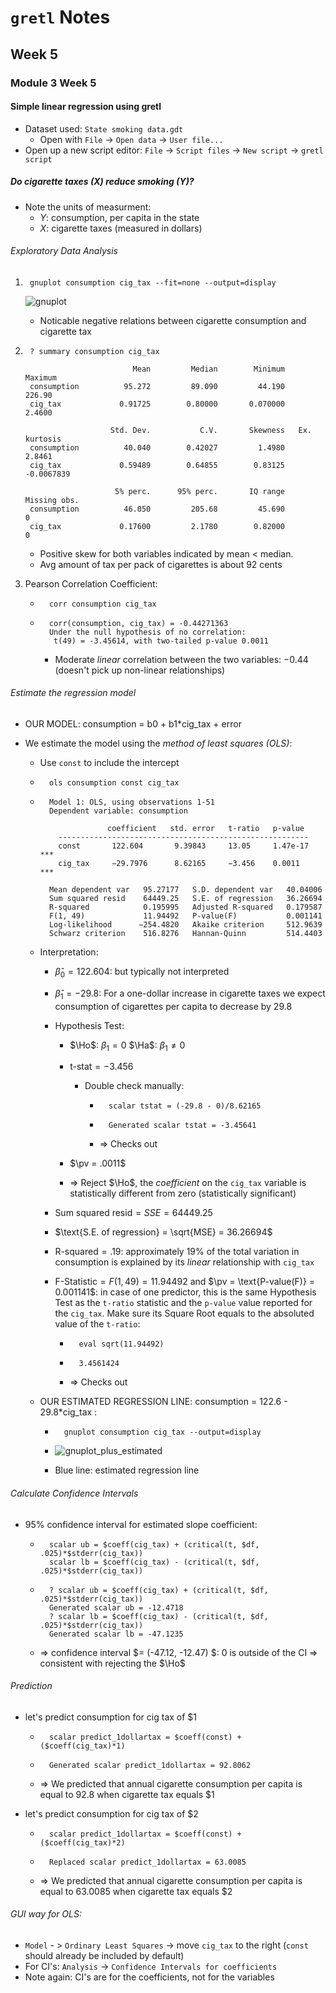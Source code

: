 $$
\newcommand{\pr}{\text{I\kern-0.15em P}}
\newcommand{\Ha}{H_a}
\newcommand{\Ho}{H_0}
\newcommand{\pv}{\text{p-value}}
\newcommand{\ss}{\sum_{i=1}^{n}}
$$

# `gretl` Notes
## Week 5
### Module 3 Week 5

#### Simple linear regression using gretl

- Dataset used: `State smoking data.gdt`
  - Open with `File` -> `Open data` -> `User file...`
- Open up a new script editor: `File` -> `Script files` -> `New script` -> 
  `gretl script`

##### Do cigarette taxes (X) reduce smoking (Y)?

- Note the units of measurment:
    - $Y$: consumption, per capita in the state
    - $X$: cigarette taxes (measured in dollars)

###### Exploratory Data Analysis 

1. ```
    gnuplot consumption cig_tax --fit=none --output=display
    ```

    ![gnuplot](objects/gnuplot.png)
    

    - Noticable negative relations between cigarette consumption and cigarette tax

2. ```
    ? summary consumption cig_tax
    
                           Mean         Median        Minimum        Maximum
    consumption          95.272         89.090         44.190         226.90
    cig_tax             0.91725        0.80000       0.070000         2.4600
    
                      Std. Dev.           C.V.       Skewness   Ex. kurtosis
    consumption          40.040        0.42027         1.4980         2.8461
    cig_tax             0.59489        0.64855        0.83125     -0.0067839
    
                       5% perc.      95% perc.       IQ range   Missing obs.
    consumption          46.050         205.68         45.690              0
    cig_tax             0.17600         2.1780        0.82000              0
    ```

    - Positive skew for both variables indicated by mean < median.
    - Avg amount of tax per pack of cigarettes is about 92 cents

3. Pearson Correlation Coefficient:

    - ```
        corr consumption cig_tax
        ```

    - ```
        corr(consumption, cig_tax) = -0.44271363
        Under the null hypothesis of no correlation:
         t(49) = -3.45614, with two-tailed p-value 0.0011
        ```

        - Moderate *linear* correlation between the two variables: $-0.44$ (doesn't pick up non-linear relationships)

###### Estimate the regression model

- OUR MODEL: consumption = b0 + b1*cig_tax + error

- We estimate the model using the *method of least squares (OLS)*:

    - Use `const` to include the intercept

    - ```
        ols consumption const cig_tax
        ```

    - ```
        Model 1: OLS, using observations 1-51
        Dependent variable: consumption
        
                     coefficient   std. error   t-ratio   p-value 
          --------------------------------------------------------
          const       122.604       9.39843     13.05     1.47e-17 ***
          cig_tax     −29.7976      8.62165     −3.456    0.0011   ***
        
        Mean dependent var   95.27177   S.D. dependent var   40.04006
        Sum squared resid    64449.25   S.E. of regression   36.26694
        R-squared            0.195995   Adjusted R-squared   0.179587
        F(1, 49)             11.94492   P-value(F)           0.001141
        Log-likelihood      −254.4820   Akaike criterion     512.9639
        Schwarz criterion    516.8276   Hannan-Quinn         514.4403
        ```

    - Interpretation:

        - $\hat{\beta}_0 = 122.604$: but typically not interpreted

        - $\hat{\beta}_1 = -29.8$: For a one-dollar increase in cigarette taxes we expect consumption of cigarettes per capita to decrease by 29.8

        - Hypothesis Test:

            - $\Ho$: $\beta_1 = 0$
                $\Ha$: $\beta_1 \neq 0$

            - $\text{t-stat} = -3.456$

                - Double check manually:

                    - ```
                        scalar tstat = (-29.8 - 0)/8.62165
                        ```

                    - ```
                        Generated scalar tstat = -3.45641
                        ```

                    - => Checks out

            - $\pv = .0011$

            - => Reject $\Ho$, the *coefficient* on the `cig_tax` variable is statistically different from zero (statistically significant)

        - $\text{Sum squared resid} = SSE = 64449.25$

        - $\text{S.E. of regression} = \sqrt{MSE} = 36.26694$

        - $\text{R-squared} = .19$: approximately 19% of the total variation in consumption is explained by its *linear* relationship with `cig_tax`

        - $\text{F-Statistic} = F(1, 49)              = 11.94492$ and $\pv = \text{P-value(F)} = 0.001141$: in case of one predictor, this is the same Hypothesis Test as the `t-ratio` statistic and the `p-value` value reported for the `cig_tax`. Make sure its Square Root equals to the absoluted value of the `t-ratio`:

            - ```
                eval sqrt(11.94492)
                ```

            - ```
                3.4561424
                ```

            - => Checks out

    - OUR ESTIMATED REGRESSION LINE: consumption = 122.6 - 29.8*cig_tax :

        - ```
            gnuplot consumption cig_tax --output=display
            ```

        - ![gnuplot_plus_estimated](objects/gnuplot_plus_estimated.png)

        - Blue line: estimated regression line

###### Calculate Confidence Intervals

- 95% confidence interval for estimated slope coefficient: 

    - ```
        scalar ub = $coeff(cig_tax) + (critical(t, $df, .025)*$stderr(cig_tax))
        scalar lb = $coeff(cig_tax) - (critical(t, $df, .025)*$stderr(cig_tax))
        ```

    - ```
        ? scalar ub = $coeff(cig_tax) + (critical(t, $df, .025)*$stderr(cig_tax))
        Generated scalar ub = -12.4718
        ? scalar lb = $coeff(cig_tax) - (critical(t, $df, .025)*$stderr(cig_tax))
        Generated scalar lb = -47.1235
        ```

    - => confidence interval $= (-47.12, -12.47) $: $0$ is outside of the CI => consistent with rejecting the $\Ho$

###### Prediction

- let's predict consumption for cig tax of \$1

    - ```
        scalar predict_1dollartax = $coeff(const) + ($coeff(cig_tax)*1)
        ```

    - ```
        Generated scalar predict_1dollartax = 92.8062
        ```

    - => We predicted that annual cigarette consumption per capita is equal to $92.8$ when cigarette tax equals \$1

- let's predict consumption for cig tax of $2

    - ```
        scalar predict_1dollartax = $coeff(const) + ($coeff(cig_tax)*2)
        ```

    - ```
        Replaced scalar predict_1dollartax = 63.0085
        ```

    - => We predicted that annual cigarette consumption per capita is equal to $63.0085$ when cigarette tax equals \$2

###### GUI way for OLS:

- `Model` - > `Ordinary Least Squares` -> move `cig_tax` to the right (`const` should already be included by default)
- For CI's: `Analysis` -> `Confidence Intervals for coefficients`
- Note again: CI's are for the coefficients, not for the variables



